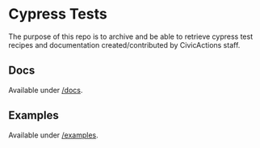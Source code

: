 # Cypress Tests

The purpose of this repo is to archive and be able to retrieve cypress test recipes and documentation created/contributed by CivicActions staff.

## Docs

Available under [/docs](/docs).

## Examples

Available under [/examples](/examples).
